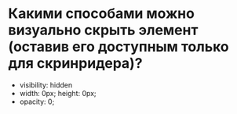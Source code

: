 Какими способами можно визуально скрыть элемент (оставив его доступным только для скринридера)?
=====================

* visibility: hidden
* width: 0px; height: 0px;
* opacity: 0;
